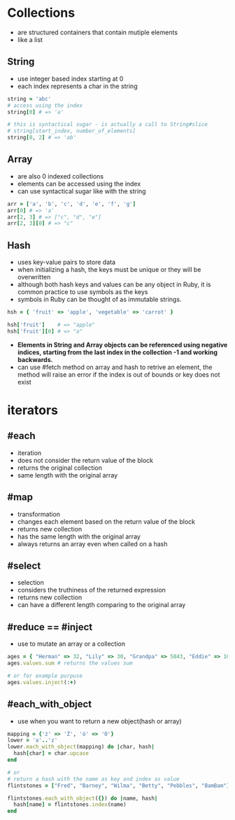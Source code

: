 # Collections

- are structured containers that contain mutiple elements
- like a list

## String

- use integer based index starting at 0
- each index represents a char in the string

```ruby
string = 'abc'
# access using the index
string[0] # => 'a'

# this is syntactical sugar - is actually a call to String#slice
# string[start_index, number_of_elements]
string[0, 2] # => 'ab'
```

## Array

- are also 0 indexed collections
- elements can be accessed using the index
- can use syntactical sugar like with the string

```ruby
arr = ['a', 'b', 'c', 'd', 'e', 'f', 'g']
arr[0] # => 'a'
arr[2, 3] # => ["c", "d", "e"]
arr[2, 3][0] # => "c"
```

## Hash

- uses key-value pairs to store data
- when initializing a hash, the keys must be unique or they will be overwritten
- although both hash keys and values can be any object in Ruby, it is common practice to use symbols as the keys
- symbols in Ruby can be thought of as immutable strings.

```ruby
hsh = { 'fruit' => 'apple', 'vegetable' => 'carrot' }

hsh['fruit']    # => "apple"
hsh['fruit'][0] # => "a"
```

- **Elements in String and Array objects can be referenced using negative indices, starting from the last index in the collection -1 and working backwards.**
- can use #fetch method on array and hash to retrive an element, the method will raise an error if the index is out of bounds or key does not exist

# iterators

## #each

- iteration
- does not consider the return value of the block
- returns the original collection
- same length with the original array

## #map

- transformation
- changes each element based on the return value of the block
- returns new collection
- has the same length with the original array
- always returns an array even when called on a hash

## #select

- selection
- considers the truthiness of the returned expression
- returns new collection
- can have a different length comparing to the original array

## #reduce == #inject

- use to mutate an array or a collection

```ruby
ages = { "Herman" => 32, "Lily" => 30, "Grandpa" => 5843, "Eddie" => 10, "Marilyn" => 22, "Spot" => 237 }
ages.values.sum # returns the values sum

# or for example purpuse
ages.values.inject(:+)
```

## #each_with_object

- use when you want to return a new object(hash or array)

```ruby
mapping = {'ż' => 'Ż', 'ó' => 'Ó'}
lower = 'a'..'z'
lower.each_with_object(mapping) do |char, hash|
  hash[char] = char.upcase
end

# or
# return a hash with the name as key and index as value
flintstones = ["Fred", "Barney", "Wilma", "Betty", "Pebbles", "BamBam"]

flintstones.each_with_object({}) do |name, hash|
  hash[name] = flintstones.index(name)
end

```
